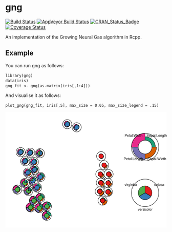 gng
===

[![Build
Status](https://travis-ci.org/rcannood/gng.svg?branch=master)](https://travis-ci.org/rcannood/gng)
[![AppVeyor Build
Status](https://ci.appveyor.com/api/projects/status/github/rcannood/gng?branch=master&svg=true)](https://ci.appveyor.com/project/rcannood/gng)
[![CRAN\_Status\_Badge](https://www.r-pkg.org/badges/version/gng)](https://cran.r-project.org/package=gng)
[![Coverage
Status](https://codecov.io/gh/rcannood/gng/branch/master/graph/badge.svg)](https://codecov.io/gh/rcannood/gng?branch=master)

An implementation of the Growing Neural Gas algorithm in Rcpp.

Example
-------

You can run gng as follows:

    library(gng)
    data(iris)
    gng_fit <- gng(as.matrix(iris[,1:4]))

And visualise it as follows:

    plot_gng(gng_fit, iris[,5], max_size = 0.05, max_size_legend = .15)

![](man/figures/README_plot-1.png)
